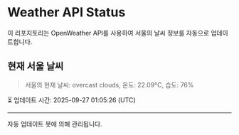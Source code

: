 
# Weather API Status

이 리포지토리는 OpenWeather API를 사용하여 서울의 날씨 정보를 자동으로 업데이트합니다.

## 현재 서울 날씨
> 서울의 현재 날씨: overcast clouds, 온도: 22.09°C, 습도: 76%

⏳ 업데이트 시간: 2025-09-27 01:05:26 (UTC)

---
자동 업데이트 봇에 의해 관리됩니다.
